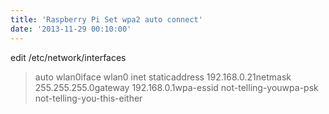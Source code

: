 ```yaml
---
title: 'Raspberry Pi Set wpa2 auto connect'
date: '2013-11-29 00:10:00'
---
```


  
  
edit /etc/network/interfaces  
  

> auto wlan0iface wlan0 inet staticaddress 192.168.0.21netmask 255.255.255.0gateway 192.168.0.1wpa-essid not-telling-youwpa-psk not-telling-you-this-either

